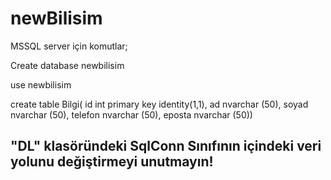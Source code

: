 # newBilisim

MSSQL server için komutlar;


Create database newbilisim

use newbilisim

create table Bilgi(
id int primary key identity(1,1),
ad nvarchar (50),
soyad nvarchar (50),
telefon nvarchar (50),
eposta nvarchar (50))




"DL" klasöründeki SqlConn Sınıfının içindeki veri yolunu değiştirmeyi unutmayın!
-------------------------
